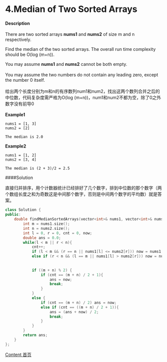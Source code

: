 # 4.Median of Two Sorted Arrays

#### Description

There are two sorted arrays **nums1** and **nums2** of size m and n respectively.

Find the median of the two sorted arrays. The overall run time complexity should be O(log (m+n)).

You may assume **nums1** and **nums2** cannot be both empty.<br><br>You may assume the two numbers do not contain any leading zero, except the number 0 itself.<br><br>给出两个长度分别为m和n的有序数列num1和num2，找出这两个数列合并之后的中位数，代码复杂度需严格为O(log (m+n))，num1和num2不都为空，除了0之外数字没有前导0<br><br>**Example1**


```
nums1 = [1, 3]
nums2 = [2]

The median is 2.0
```

**Example2**

```
nums1 = [1, 2]
nums2 = [3, 4]

The median is (2 + 3)/2 = 2.5
```



####Solution

直接归并排序，用个计数器统计已经排好了几个数字，排到中位数的那个数字（两个数组长度之和为奇数这是中间那个数字，否则是中间两个数字的平均数）就是答案。

```c++
class Solution {
public:
    double findMedianSortedArrays(vector<int>& nums1, vector<int>& nums2) {
        int m = nums1.size();
        int n = nums2.size();
        int l = 0, r = 0, cnt = 0, now;
        double ans = 0.0;
        while(l < m || r < n){
            cnt++;
            if (l < m && (r == n || nums1[l] <= nums2[r])) now = nums1[l++];
            else if (r < n && (l == m || nums1[l] > nums2[r])) now = nums2[r++];
            
            
            if ((m + n) % 2) {
                if (cnt == (m + n) / 2 + 1){
                    ans = now;
                    break;
                }
            }
            else {
                if (cnt == (m + n) / 2) ans = now;
                else if (cnt == ((m + n) / 2 + 1)){
                    ans = (ans + now) / 2;
                    break;
                }
            }
        }
        return ans;
    }
};
```



[Content   首页](../README.md)

